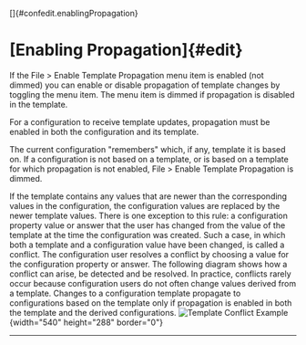 
[]{#confedit.enablingPropagation}

# [Enabling Propagation]{#edit}

If the File \> Enable Template Propagation menu item is enabled (not dimmed) you can enable or
disable propagation of template changes by toggling the menu item. The menu item is dimmed if
propagation is disabled in the template.

For a configuration to receive template updates, propagation must be enabled in both the
configuration and its template.

The current configuration \"remembers\" which, if any, template it is based on. If a configuration
is not based on a template, or is based on a template for which propagation is not enabled, File \>
Enable Template Propagation is dimmed.

If the template contains any values that are newer than the corresponding values in the
configuration, the configuration values are replaced by the newer template values. There is one
exception to this rule: a configuration property value or answer that the user has changed from the
value of the template at the time the configuration was created. Such a case, in which both a
template and a configuration value have been changed, is called a conflict. The configuration user
resolves a conflict by choosing a value for the configuration property or answer. The following
diagram shows how a conflict can arise, be detected and be resolved. In practice, conflicts rarely
occur because configuration users do not often change values derived from a template. Changes to a
configuration template propagate to configurations based on the template only if propagation is
enabled in both the template and the derived configurations. ![Template Conflict
Example](../../images/TemplateProp.gif){width="540" height="288" border="0"}

----------------------------------------------------------------------------------------------------


